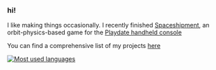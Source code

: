 ### hi!
I like making things occasionally. I recently finished [Spaceshipment](https://renpenguin.itch.io/spaceshipment), an orbit-physics-based game for the [Playdate handheld console](https://play.date/)

You can find a comprehensive list of my projects [here](https://redpengu.in/)

[![Most used languages](https://github-readme-stats.vercel.app/api/top-langs/?username=renpenguin&layout=donut-vertical&theme=github_dark)](https://github.com/anuraghazra/github-readme-stats)
